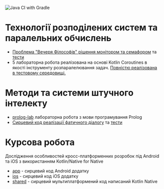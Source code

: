 ![Java CI with Gradle](https://github.com/tomkoptel/uzhnu-basics-of-ai-labs/workflows/Java%20CI%20with%20Gradle/badge.svg)

# Технології розподілених систем та паралельних обчислень
- [Проблема "Вечеря Філософів" рішення монітором та семафором](https://github.com/tomkoptel/uzhnu-basics-of-ai-labs/tree/master/labs/src/main/kotlin/uzhnu/edu/tdspc) та [тести](https://github.com/tomkoptel/uzhnu-basics-of-ai-labs/blob/master/labs/src/test/kotlin/uzhnu/edu/tdspc/Lab5Test.kt)
- 5 лабораторна робота реалізована на основі Kotlin Coroutines в якості інструменту розпаралелювання задач. [Повністю реалізована в тестовому середовищі.](https://github.com/tomkoptel/uzhnu-basics-of-ai-labs/blob/master/labs/src/test/kotlin/uzhnu/edu/tdspc/Lab3Test.kt)

# Методи та системи штучного інтелекту
- [prolog-lab](https://github.com/tomkoptel/uzhnu-basics-of-ai-labs/tree/master/prolog-lab) лабораторна робота з мови програмування Prolog
- [Сирцевий код реалізації фатичного діалогу](https://github.com/tomkoptel/uzhnu-basics-of-ai-labs/tree/master/labs/src/main/kotlin/uzhnu/edu/bai/dialog) та [тести](https://github.com/tomkoptel/uzhnu-basics-of-ai-labs/tree/master/labs/src/test/kotlin/uzhnu/edu/bai/dialog)

# Курсова робота
Дослідження особливостей кросс-платформенних розробок під Android та iOS з використанням Kotlin/Native for Native
- [app](https://github.com/tomkoptel/uzhnu-basics-of-ai-labs/tree/master/app) - сирцевий код Android додатку
- [ios](https://github.com/tomkoptel/uzhnu-basics-of-ai-labs/tree/master/ios) - сирцевий код iOS додатку
- [shared](https://github.com/tomkoptel/uzhnu-basics-of-ai-labs/tree/master/shared) - сирцевий мультиплатформений код написаний Kotlin Native
